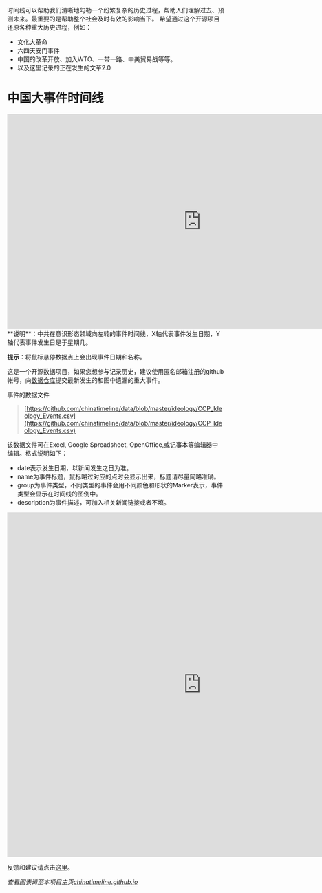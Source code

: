 时间线可以帮助我们清晰地勾勒一个纷繁复杂的历史过程，帮助人们理解过去、预测未来。最重要的是帮助整个社会及时有效的影响当下。
希望通过这个开源项目还原各种重大历史进程，例如：
- 文化大革命
- 六四天安门事件
- 中国的改革开放、加入WTO、一带一路、中美贸易战等等。
- 以及这里记录的正在发生的文革2.0

# 中国大事件时间线
<!-- 如果你想看到图表而非本行文字，请至项目首页 https://chinatimeline.github.io -->

<!-- Start of iframe Code -->
<iframe width="900" height="500" frameborder="0" scrolling="no" src="https://plot.ly/~chinatimeline/0.embed"></iframe>
<!-- End of iframe Code -->
**说明**：中共在意识形态领域向左转的事件时间线，X轴代表事件发生日期，Y轴代表事件发生日是于星期几。

**提示**：将鼠标悬停数据点上会出现事件日期和名称。

这是一个开源数据项目，如果您想参与记录历史，建议使用匿名邮箱注册的github帐号，向[数据仓库](https://github.com/chinatimeline/data)提交最新发生的和图中遗漏的重大事件。

事件的数据文件
  >[https://github.com/chinatimeline/data/blob/master/ideology/CCP_Ideology_Events.csv](https://github.com/chinatimeline/data/blob/master/ideology/CCP_Ideology_Events.csv)

该数据文件可在Excel, Google Spreadsheet, OpenOffice,或记事本等编辑器中编辑。格式说明如下：
* date表示发生日期，以新闻发生之日为准。
* name为事件标题，鼠标略过对应的点时会显示出来，标题请尽量简略准确。
* group为事件类型，不同类型的事件会用不同颜色和形状的Marker表示，事件类型会显示在时间线的图例中。
* description为事件描述，可加入相关新闻链接或者不填。

<!-- Start of iframe Code -->
<iframe width="900" height="800" frameborder="0" scrolling="no" src="https://plot.ly/~chinatimeline/2.embed"></iframe>
<!-- End of iframe Code -->

反馈和建议请点击[这里](https://github.com/chinatimeline/chinatimeline.github.io/issues)。

_查看图表请至本项目主页[chinatimeline.github.io](https://chinatimeline.github.io)_
